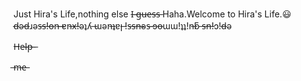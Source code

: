 Just Hira's Life,nothing else
I̶ ̶g̶u̶e̶s̶s̶
Haha.Welcome to Hira's Life.😃
d̶ǝd̶ɹǝs̶s̶!o̶n̶ ̶ɐn̶x̶!ǝʇʎ ̶ɯǝn̶ʇɐן ̶!s̶s̶n̶ǝs̶ ̶ɔo̶ɯɯ!ʇʇ!n̶ƃ ̶s̶n̶!ɔ!d̶ǝ



























H̶e̶l̶p̶ ̶




 ̶m̶e̶
